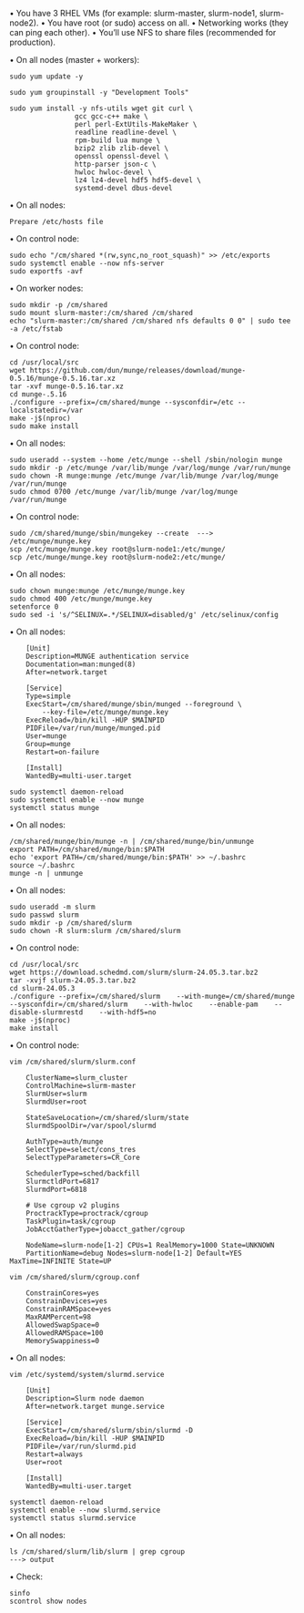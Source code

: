• You have 3 RHEL VMs (for example: slurm-master, slurm-node1, slurm-node2).
• You have root (or sudo) access on all.
• Networking works (they can ping each other).
• You’ll use NFS to share files (recommended for production).

• On all nodes (master + workers):
```
sudo yum update -y
```
```
sudo yum groupinstall -y "Development Tools"
```
```
sudo yum install -y nfs-utils wget git curl \ 
			    gcc gcc-c++ make \ 
			    perl perl-ExtUtils-MakeMaker \ 
    			readline readline-devel \
    			rpm-build lua munge \
			    bzip2 zlib zlib-devel \
			    openssl openssl-devel \
    			http-parser json-c \
    			hwloc hwloc-devel \
    			lz4 lz4-devel hdf5 hdf5-devel \
			   	systemd-devel dbus-devel
```

• On all nodes:
```
Prepare /etc/hosts file
```
		
• On control node:
```
sudo echo "/cm/shared *(rw,sync,no_root_squash)" >> /etc/exports
sudo systemctl enable --now nfs-server
sudo exportfs -avf
```

• On worker nodes:
```
sudo mkdir -p /cm/shared
sudo mount slurm-master:/cm/shared /cm/shared
echo "slurm-master:/cm/shared /cm/shared nfs defaults 0 0" | sudo tee -a /etc/fstab
```			

• On control node:
```
cd /usr/local/src
wget https://github.com/dun/munge/releases/download/munge-0.5.16/munge-0.5.16.tar.xz
tar -xvf munge-0.5.16.tar.xz
cd munge-.5.16
./configure --prefix=/cm/shared/munge --sysconfdir=/etc --localstatedir=/var
make -j$(nproc)
sudo make install
```

• On all nodes:
```
sudo useradd --system --home /etc/munge --shell /sbin/nologin munge
sudo mkdir -p /etc/munge /var/lib/munge /var/log/munge /var/run/munge
sudo chown -R munge:munge /etc/munge /var/lib/munge /var/log/munge /var/run/munge
sudo chmod 0700 /etc/munge /var/lib/munge /var/log/munge /var/run/munge
```

• On control node:
```
sudo /cm/shared/munge/sbin/mungekey --create  ---> /etc/munge/munge.key
scp /etc/munge/munge.key root@slurm-node1:/etc/munge/
scp /etc/munge/munge.key root@slurm-node2:/etc/munge/
```

• On all nodes:
```
sudo chown munge:munge /etc/munge/munge.key
sudo chmod 400 /etc/munge/munge.key
setenforce 0
sudo sed -i 's/^SELINUX=.*/SELINUX=disabled/g' /etc/selinux/config
```

• On all nodes:
```
	[Unit]
	Description=MUNGE authentication service
	Documentation=man:munged(8)
	After=network.target
	
	[Service]
	Type=simple
	ExecStart=/cm/shared/munge/sbin/munged --foreground \
	    --key-file=/etc/munge/munge.key
	ExecReload=/bin/kill -HUP $MAINPID
	PIDFile=/var/run/munge/munged.pid
	User=munge
	Group=munge
	Restart=on-failure
	
	[Install]
	WantedBy=multi-user.target
```
```
sudo systemctl daemon-reload
sudo systemctl enable --now munge
systemctl status munge
```

• On all nodes:
```
/cm/shared/munge/bin/munge -n | /cm/shared/munge/bin/unmunge
export PATH=/cm/shared/munge/bin:$PATH
echo 'export PATH=/cm/shared/munge/bin:$PATH' >> ~/.bashrc
source ~/.bashrc
munge -n | unmunge
```
			
• On all nodes:
```
sudo useradd -m slurm
sudo passwd slurm
sudo mkdir -p /cm/shared/slurm
sudo chown -R slurm:slurm /cm/shared/slurm
```

• On control node:
```
cd /usr/local/src
wget https://download.schedmd.com/slurm/slurm-24.05.3.tar.bz2
tar -xvjf slurm-24.05.3.tar.bz2
cd slurm-24.05.3
./configure --prefix=/cm/shared/slurm    --with-munge=/cm/shared/munge    --sysconfdir=/cm/shared/slurm    --with-hwloc    --enable-pam    --disable-slurmrestd    --with-hdf5=no
make -j$(nproc)
make install
```

• On control node:
```
vim /cm/shared/slurm/slurm.conf
```
```
	ClusterName=slurm_cluster
	ControlMachine=slurm-master
	SlurmUser=slurm
	SlurmdUser=root
	
	StateSaveLocation=/cm/shared/slurm/state
	SlurmdSpoolDir=/var/spool/slurmd
	
	AuthType=auth/munge
	SelectType=select/cons_tres
	SelectTypeParameters=CR_Core
	
	SchedulerType=sched/backfill
	SlurmctldPort=6817
	SlurmdPort=6818
	
	# Use cgroup v2 plugins
	ProctrackType=proctrack/cgroup
	TaskPlugin=task/cgroup
	JobAcctGatherType=jobacct_gather/cgroup
	
	NodeName=slurm-node[1-2] CPUs=1 RealMemory=1000 State=UNKNOWN
	PartitionName=debug Nodes=slurm-node[1-2] Default=YES MaxTime=INFINITE State=UP
```
```
vim /cm/shared/slurm/cgroup.conf
```
```
	ConstrainCores=yes
	ConstrainDevices=yes
	ConstrainRAMSpace=yes
	MaxRAMPercent=98
	AllowedSwapSpace=0
	AllowedRAMSpace=100
	MemorySwappiness=0
```
	
• On all nodes:
```
vim /etc/systemd/system/slurmd.service
```
```
	[Unit]
	Description=Slurm node daemon
	After=network.target munge.service
	
	[Service]
	ExecStart=/cm/shared/slurm/sbin/slurmd -D
	ExecReload=/bin/kill -HUP $MAINPID
	PIDFile=/var/run/slurmd.pid
	Restart=always
	User=root
	
	[Install]
	WantedBy=multi-user.target
```	
```
systemctl daemon-reload
systemctl enable --now slurmd.service
systemctl status slurmd.service
```

• On all nodes:
```
ls /cm/shared/slurm/lib/slurm | grep cgroup
---> output
```	
	
• Check:
```
sinfo
scontrol show nodes
```
